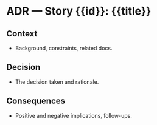 # ADR — Story {{id}}: {{title}}

## Context
- Background, constraints, related docs.

## Decision
- The decision taken and rationale.

## Consequences
- Positive and negative implications, follow-ups.
